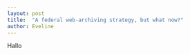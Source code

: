 ```yaml
---
layout: post
title:  "A federal web-archiving strategy, but what now?"
author: Eveline
---
```



Hallo
